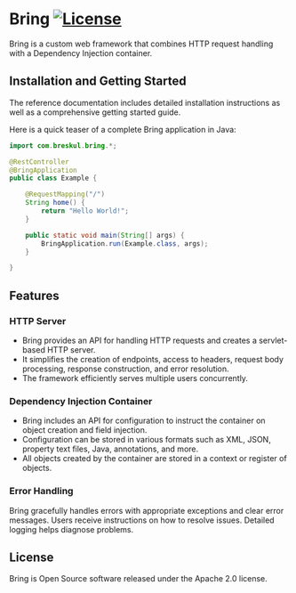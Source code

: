 # Bring [![License](https://img.shields.io/badge/License-Apache_2.0-blue.svg)](https://opensource.org/licenses/Apache-2.0)
 Bring is a custom web framework that combines HTTP request handling with a Dependency Injection container.

## Installation and Getting Started
The reference documentation includes detailed installation instructions as well as a comprehensive getting started guide.

Here is a quick teaser of a complete Bring application in Java:
```java
import com.breskul.bring.*;

@RestController
@BringApplication
public class Example {

    @RequestMapping("/")
    String home() {
        return "Hello World!";
    }

    public static void main(String[] args) {
        BringApplication.run(Example.class, args);
    }

}
```



## Features

### HTTP Server

- Bring provides an API for handling HTTP requests and creates a servlet-based HTTP server.
- It simplifies the creation of endpoints, access to headers, request body processing, response construction, and error resolution.
- The framework efficiently serves multiple users concurrently.

### Dependency Injection Container

- Bring includes an API for configuration to instruct the container on object creation and field injection.
- Configuration can be stored in various formats such as XML, JSON, property text files, Java, annotations, and more.
- All objects created by the container are stored in a context or register of objects.

### Error Handling

Bring gracefully handles errors with appropriate exceptions and clear error messages. Users receive instructions on how to resolve issues. Detailed logging helps diagnose problems.

## License
Bring is Open Source software released under the Apache 2.0 license.
